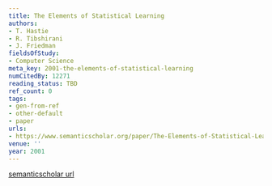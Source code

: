 ```yaml
---
title: The Elements of Statistical Learning
authors:
- T. Hastie
- R. Tibshirani
- J. Friedman
fieldsOfStudy:
- Computer Science
meta_key: 2001-the-elements-of-statistical-learning
numCitedBy: 12271
reading_status: TBD
ref_count: 0
tags:
- gen-from-ref
- other-default
- paper
urls:
- https://www.semanticscholar.org/paper/The-Elements-of-Statistical-Learning-Hastie-Tibshirani/44d71e0ec9f68d8eb802b9ab1dde8368efeac42e?sort=total-citations
venue: ''
year: 2001
---
```


[semanticscholar url](https://www.semanticscholar.org/paper/The-Elements-of-Statistical-Learning-Hastie-Tibshirani/44d71e0ec9f68d8eb802b9ab1dde8368efeac42e?sort=total-citations)
